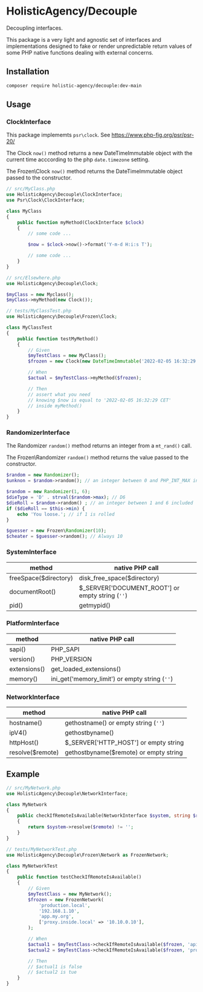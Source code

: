 # HolisticAgency/Decouple

Decoupling interfaces.

This package is a very light and agnostic set of interfaces and implementations designed to
fake or render unpredictable return values of some PHP native functions dealing with external concerns.

## Installation

```bash
composer require holistic-agency/decouple:dev-main
```

## Usage

### ClockInterface

This package implememts `psr\clock`. See <https://www.php-fig.org/psr/psr-20/>

The Clock `now()` method returns a new DateTimeImmutable object
with the current time acccording to the php `date.timezone` setting.

The Frozen\Clock `now()` method returns the DateTimeImmutable object
passed to the constructor.

```php
// src/MyClass.php
use HolisticAgency\Decouple\ClockInterface;
use Psr\Clock\ClockInterface;

class MyClass
{
    public function myMethod(ClockInterface $clock)
    {
        // some code ...

        $now = $clock->now()->format('Y-m-d H:i:s T');

        // some code ...
    }
}

// src/Elsewhere.php
use HolisticAgency\Decouple\Clock;

$myClass = new Myclass();
$myClass->myMethod(new Clock());

// tests/MyClassTest.php
use HolisticAgency\Decouple\Frozen\Clock;

class MyClassTest
{
    public function testMyMethod()
    {
        // Given
        $myTestClass = new MyClass();
        $frozen = new Clock(new DateTimeImmutable('2022-02-05 16:32:29 CET'));

        // When
        $actual = $myTestClass->myMethod($frozen);

        // Then
        // assert what you need
        // knowing $now is equal to '2022-02-05 16:32:29 CET'
        // inside myMethod()
    }
}
```

### RandomizerInterface

The Randomizer `random()` method returns an integer from a `mt_rand()` call.

The Frozen\Randomizer `random()` method returns the value passed to the constructor.

```php
$random = new Randomizer();
$unknon = $random->random(); // an integer between 0 and PHP_INT_MAX included

$random = new Randomizer(1, 6);
$dieType = 'D' . strval($random->max); // D6
$dieRoll = $random->random() ; // an integer between 1 and 6 included
if ($dieRoll == $this->min) {
    echo 'You loose.'; // if 1 is rolled
}

$guesser = new Frozen\Randomizer(10);
$cheater = $guesser->random(); // Always 10
```

### SystemInterface

| method                | native PHP call                                  |
| --------------------- | ------------------------------------------------ |
| freeSpace($directory) | disk_free_space($directory)                      |
| documentRoot()        | $_SERVER['DOCUMENT_ROOT'] or empty string (`''`) |
| pid()                 | getmypid()                                       |

### PlatformInterface

| method                | native PHP call                                |
| --------------------- | ---------------------------------------------- |
| sapi()                | PHP_SAPI                                       |
| version()             | PHP_VERSION                                    |
| extensions()          | get_loaded_extensions()                        |
| memory()              | ini_get('memory_limit') or empty string (`''`) |

### NetworkInterface

| method                | native PHP call                                |
| --------------------- | ---------------------------------------------- |
| hostname()            | gethostname() or empty string (`''`)           |
| ipV4()                | gethostbyname()                                |
| httpHost()            | $_SERVER['HTTP_HOST'] or empty string          |
| resolve($remote)      | gethostbyname($remote) or empty string         |

## Example

```php
// src/MyNetwork.php
use HolisticAgency\Decouple\NetworkInterface;

class MyNetwork
{
    public checkIfRemoteIsAvailable(NetworkInterface $system, string $remote): bool
    {
        return $system->resolve($remote) != '';
    }
}

// tests/MyNetworkTest.php
use HolisticAgency\Decouple\Frozen\Network as FrozenNetwork;

class MyNetworkTest
{
    public function testCheckIfRemoteIsAvailable()
    {
        // Given
        $myTestClass = new MyNetwork();
        $frozen = new FrozenNetwork(
            'production.local',
            '192.168.1.10',
            'app.my.org',
            ['proxy.inside.local' => '10.10.0.10'],
        );

        // When
        $actual1 = $myTestClass->checkIfRemoteIsAvailable($frozen, 'api.outside.net');
        $actual2 = $myTestClass->checkIfRemoteIsAvailable($frozen, 'proxy.inside.local');

        // Then
        // $actual1 is false
        // $actual2 is tue
    }
}
```
